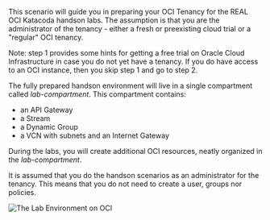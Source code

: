 This scenario will guide you in preparing your OCI Tenancy for the REAL OCI Katacoda handson labs. The assumption is that you are the administrator of the tenancy - either a fresh or preexisting cloud trial or a "regular" OCI tenancy.

Note: step 1 provides some hints for getting a free trial on Oracle Cloud Infrastructure in case you do not yet have a tenancy. If you do have access to an OCI instance, then you skip step 1 and go to step 2. 

The fully prepared handson environment will live in a single compartment called *lab-compartment*. This compartment contains:
* an API Gateway
* a Stream
* a Dynamic Group 
* a VCN with subnets and an Internet Gateway

During the labs, you will create additional OCI resources, neatly organized in the *lab-compartment*.

It is assumed that you do the handson scenarios as an administrator for the tenancy. This means that you do not need to create a user, groups nor policies.  

![The Lab Environment on OCI](/lucasjellema/scenarios/oci-lab-preparation/assets/oci-lab-environment.jpg)

